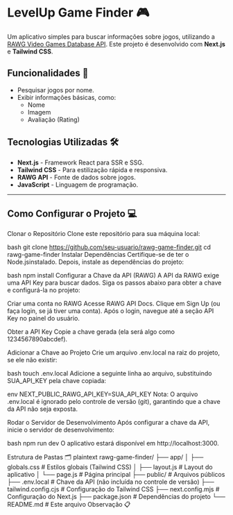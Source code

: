 # LevelUp Game Finder 🎮

Um aplicativo simples para buscar informações sobre jogos, utilizando a [RAWG Video Games Database API](https://rawg.io/apidocs). Este projeto é desenvolvido com **Next.js** e **Tailwind CSS**.

## Funcionalidades 🚀
- Pesquisar jogos por nome.
- Exibir informações básicas, como:
  - Nome
  - Imagem
  - Avaliação (Rating)

## Tecnologias Utilizadas 🛠️
- **Next.js** - Framework React para SSR e SSG.
- **Tailwind CSS** - Para estilização rápida e responsiva.
- **RAWG API** - Fonte de dados sobre jogos.
- **JavaScript** - Linguagem de programação.

---

## Como Configurar o Projeto 💻

Clonar o Repositório
Clone este repositório para sua máquina local:

bash
git clone https://github.com/seu-usuario/rawg-game-finder.git
cd rawg-game-finder
Instalar Dependências
Certifique-se de ter o Node.jsinstalado. Depois, instale as dependências do projeto:

bash
npm install
Configurar a Chave da API (RAWG)
A API da RAWG exige uma API Key para buscar dados. Siga os passos abaixo para obter a chave e configurá-la no projeto:

Criar uma conta no RAWG Acesse RAWG API Docs. Clique em Sign Up (ou faça login, se já tiver uma conta). Após o login, navegue até a seção API Key no painel do usuário.

Obter a API Key Copie a chave gerada (ela será algo como 1234567890abcdef).

Adicionar a Chave ao Projeto Crie um arquivo .env.local na raiz do projeto, se ele não existir:

bash
touch .env.local
Adicione a seguinte linha ao arquivo, substituindo SUA_API_KEY pela chave copiada:

env
NEXT_PUBLIC_RAWG_API_KEY=SUA_API_KEY
Nota: O arquivo .env.local é ignorado pelo controle de versão (git), garantindo que a chave da API não seja exposta.

Rodar o Servidor de Desenvolvimento
Após configurar a chave da API, inicie o servidor de desenvolvimento:

bash
npm run dev
O aplicativo estará disponível em http://localhost:3000.

Estrutura de Pastas 🗂️
plaintext
rawg-game-finder/
├── app/
│   ├── globals.css         # Estilos globais (Tailwind CSS)
│   ├── layout.js           # Layout do aplicativo
│   └── page.js             # Página principal
├── public/                 # Arquivos públicos
├── .env.local              # Chave da API (não incluída no controle de versão)
├── tailwind.config.cjs     # Configuração do Tailwind CSS
├── next.config.mjs         # Configuração do Next.js
├── package.json            # Dependências do projeto
└── README.md               # Este arquivo
Observação 📋
